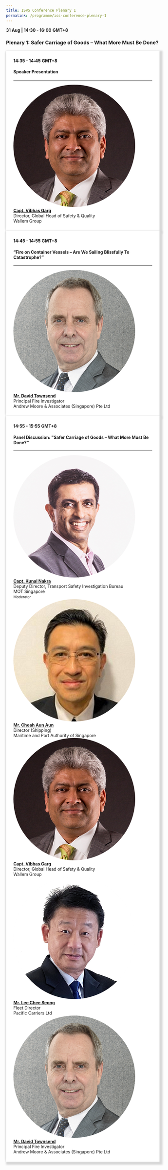 ```yaml
---
title: IS@S Conference Plenary 1
permalink: /programme/iss-conference-plenary-1
---
```

<div>
  <b>31 Aug | 14:30 - 16:00</b>&nbsp;<b>GMT+8</b>
  <h3>Plenary 1: Safer Carriage of Goods – What More Must Be Done?</h3>
</div>
<section>
  <div class="bp-container is-fluid">
    <div class="row">
      <div class="col is-full"> 
        <div class="row">
          <div class="col is-12">
            <div class="border bg-light h-100 position-relative">
              <div class="p-4">
                <div class="programme-time"><b>14:35 - 14:45</b>&nbsp;<b>GMT+8</b></div>
                <h4 class="programme-title">Speaker Presentation</h4> 
                <div class="programme-description readmore">
                </div>
                <hr class="my-3 border-primary">
                <div class="speakers px-2">
                  <div class="row">
                    <div class="col is-6 prog-speaker">
                      <div class="row">
                        <div class="col is-4">
                          <img src="images/speakers/Vibhas-Garg.png" alt="Capt. Vibhas Garg" class="speaker-image mb-4">
                        </div>
                        <div class="col is-8">
                          <div class="speaker-name text-ellipsis">
                            <a href="speakers/Capt-Vibhas-Garg" class="speaker-name text-ellipsis" rel="noopener"><b>Capt. Vibhas Garg</b></a>
                          </div>
                          <div class="text-ellipsis speaker-position">
                            Director, Global Head of Safety & Quality                   
                          </div>
                          <div class="text-ellipsis speaker-company">
                            Wallem Group                
                          </div>
                        </div>
                      </div>
                    </div>
                  </div>
                </div>
              </div>
            </div>
          </div>
        </div>
      </div>
    </div>
  </div>
</section>
<section>
  <div class="bp-container is-fluid">
    <div class="row">
      <div class="col is-full"> 
        <div class="row">
          <div class="col is-12">
            <div class="border bg-light h-100 position-relative">
              <div class="p-4">
                <div class="programme-time"><b>14:45 - 14:55</b>&nbsp;<b>GMT+8</b></div>
                <h4 class="programme-title">“Fire on Container Vessels – Are We Sailing Blissfully To Catastrophe?”</h4>
                <div class="programme-description readmore">
                </div>
                <hr class="my-3 border-primary">
                <div class="speakers px-2">
                  <div class="row">
                    <div class="col is-6 prog-speaker">
                      <div class="row">
                        <div class="col is-4">
                          <img src="images/speakers/David-Townsend.png" alt="Mr. David Townsend" class="speaker-image mb-4">
                        </div>
                        <div class="col is-8">
                          <div class="speaker-name text-ellipsis">
                            <a href="speakers/Mr-David-Townsend" class="speaker-name text-ellipsis" rel="noopener"><b>Mr. David Townsend</b></a>
                          </div>
                          <div class="text-ellipsis speaker-position">
                            Principal Fire Investigator
                          </div>
                          <div class="text-ellipsis speaker-company">
                           Andrew Moore & Associates (Singapore) Pte Ltd 
                          </div>
                        </div>
                      </div>
                    </div>
                  </div>
                </div>
              </div>
            </div>
          </div>
        </div>
      </div>
    </div>
  </div>
</section>
<section>
  <div class="bp-container is-fluid">
    <div class="row">
      <div class="col is-full"> 
        <div class="row">
          <div class="col is-12">
            <div class="border bg-light h-100 position-relative">
              <div class="p-4">
                <div class="programme-time"><b>14:55 - 15:55</b>&nbsp;<b>GMT+8</b></div>
                <h4 class="programme-title">Panel Discussion: "Safer Carriage of Goods – What More Must Be Done?"</h4>
                <div class="programme-description readmore">
                </div>
                <hr class="my-3 border-primary">
                <div class="speakers px-2">
                  <div class="row">
                    <div class="col is-6 prog-speaker">
                      <div class="row">
                        <div class="col is-4">
                          <img src="images/speakers/Kunal-Nakra.png" alt="Capt. Kunal Nakra" class="speaker-image mb-4">
                        </div>
                        <div class="col is-8">
                          <div class="speaker-name text-ellipsis">
                            <a href="speakers/Capt-Kunal-Nakra" class="speaker-name text-ellipsis" rel="noopener"><b>Capt. Kunal Nakra</b></a>
                          </div>
                          <div class="text-ellipsis speaker-position">Deputy Director, Transport Safety Investigation Bureau</div>
                          <div class="text-ellipsis speaker-company">MOT Singapore</div>
                          <div class="speaker-role text-ellipsis text-muted">
                            <small>Moderator</small>
                          </div>
                        </div>
                      </div>
                    </div>
                    <div class="col is-6 prog-speaker">
                    </div>
                  </div>
                  <div class="row">
                    <div class="col is-6 prog-speaker">
                      <div class="row">
                        <div class="col is-4">
                          <img src="images/speakers/Cheah-Aun-Aun.png" alt="Mr. Cheah Aun Aun" class="speaker-image mb-4">
                        </div>
                        <div class="col is-8">
                          <div class="speaker-name text-ellipsis">
                            <a href="speakers/Mr-Cheah-Aun-Aun" class="speaker-name text-ellipsis" rel="noopener"><b>Mr. Cheah Aun Aun</b></a>
                          </div>
                          <div class="text-ellipsis speaker-position">Director (Shipping)</div>
                          <div class="text-ellipsis speaker-company">Maritime and Port Authority of Singapore</div>
                        </div>
                      </div>
                    </div>
                    <div class="col is-6 prog-speaker">
                      <div class="row">
                        <div class="col is-4">
                          <img src="images/speakers/Vibhas-Garg.png" alt="Capt. Vibhas Garg" class="speaker-image mb-4">
                        </div>
                        <div class="col is-8">
                          <div class="speaker-name text-ellipsis">
                            <a href="speakers/Capt-Vibhas-Garg" class="speaker-name text-ellipsis" rel="noopener"><b>Capt. Vibhas Garg</b></a>
                          </div>
                          <div class="text-ellipsis speaker-position">
                            Director, Global Head of Safety & Quality                   
                          </div>
                          <div class="text-ellipsis speaker-company">
                            Wallem Group    </div>
                        </div>
                      </div>
                    </div>
                  </div>
                  <div class="row">
                    <div class="col is-6 prog-speaker">
                      <div class="row">
                        <div class="col is-4">
                          <img src="images/speakers/Lee-Chee-Seong.png" alt="Mr. Lee Chee Seong" class="speaker-image mb-4">
                        </div>
                        <div class="col is-8">
                          <div class="speaker-name text-ellipsis">
                            <a href="speakers/Capt-Lee-Chee-Seong" class="speaker-name text-ellipsis" rel="noopener"><b>Mr. Lee Chee Seong</b></a>
                          </div>
                          <div class="text-ellipsis speaker-position">
                            Fleet Director                 
                          </div>
                          <div class="text-ellipsis speaker-company">
                           Pacific Carriers Ltd
                          </div>
                        </div>
                      </div>
                    </div>
                    <div class="col is-6 prog-speaker">
                      <div class="row">
                        <div class="col is-4">
                          <img src="images/speakers/David-Townsend.png" alt="Mr. David Townsend" class="speaker-image mb-4">
                        </div>
                        <div class="col is-8">
                          <div class="speaker-name text-ellipsis">
                            <a href="speakers/Mr-David-Townsend" class="speaker-name text-ellipsis" rel="noopener"><b>Mr. David Townsend</b></a>
                          </div>
                          <div class="text-ellipsis speaker-position">
                            Principal Fire Investigator
                          </div>
                          <div class="text-ellipsis speaker-company">
                           Andrew Moore & Associates (Singapore) Pte Ltd </div>
                        </div>
                      </div>
                    </div>
                  </div>
                </div>
              </div>
            </div>
          </div>
        </div>
      </div>
    </div>
  </div>
</section>

<style type="text/css"> 
    .is-left{
      text-align: left;
    }
    .content h4{
      font-weight: 500; 
      color: #337B9A !important;
      margin-top: 1rem;
    }
    .bg-light {
      background-color: #fff !important;
      box-shadow: 5px 5px 5px 5px rgb(215 215 215), -5px 0 6px -4px rgb(215 215 215);
    }
    .p-4 {
      padding: 1.5rem!important;
    }
  .content a {text-decoration:none;}
	.content h3 { margin-top: 1rem;}
</style>